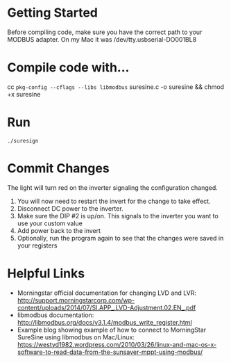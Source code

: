 # Getting Started
Before compiling code, make sure you have the correct path to your MODBUS adapter.  On my Mac it was /dev/tty.usbserial-DO001BL8

# Compile code with...
cc `pkg-config --cflags --libs libmodbus` suresine.c -o suresine && chmod +x suresine

# Run
`./suresign`

# Commit Changes
The light will turn red on the inverter signaling the configuration changed.  
1. You will now need to restart the invert for the change to take effect.
1. Disconnect DC power to the inverter.
1. Make sure the DIP #2 is up/on.  This signals to the inverter you want to use your custom value
1. Add power back to the invert
1. Optionally, run the program again to see that the changes were saved in your registers

# Helpful Links
- Morningstar official documentation for changing LVD and LVR: http://support.morningstarcorp.com/wp-content/uploads/2014/07/SI.APP_.LVD-Adjustment.02.EN_.pdf
- libmodbus documentation: http://libmodbus.org/docs/v3.1.4/modbus_write_register.html
- Example blog showing example of how to connect to MorningStar SureSine using libmodbus on Mac/Linux: https://westyd1982.wordpress.com/2010/03/26/linux-and-mac-os-x-software-to-read-data-from-the-sunsaver-mppt-using-modbus/

